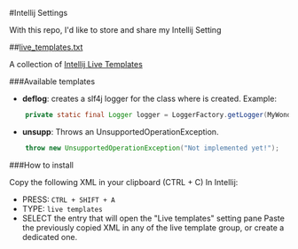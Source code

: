 #Intellij Settings

With this repo, I'd like to store and share my Intellij Setting

##[live_templates.txt][2]

A collection of [Intellij Live Templates][1]

###Available templates

- **deflog**: creates a slf4j logger for the class where is created. Example:  
```java
    private static final Logger logger = LoggerFactory.getLogger(MyWonderfulClass.class);
```
- **unsupp**: Throws an UnsupportedOperationException. 
```java
    throw new UnsupportedOperationException("Not implemented yet!");
```

###How to install 

Copy the following XML in your clipboard (CTRL + C)
In Intellij:

- PRESS: `CTRL + SHIFT + A`
- TYPE: `live templates`
- SELECT the entry that will open the "Live templates" setting pane 
   Paste the previously copied XML in any of the live template group, or create a dedicated one.



[1]:https://www.jetbrains.com/help/idea/2016.3/live-templates.html
[2]:live_templates.txt
